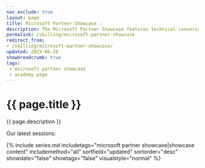 ```yaml
---
nav_exclude: true
layout: page
title: Microsoft Partner Showcase 💡
description: The Microsoft Partner Showcase features technical conversatons with Microsoft Partners and their solutions. Join Microsoft CSAs and Partners from around the world to get their perspectives on the tech industry and go hands-on with their solutions.
permalink: /skilling/microsoft-partner-showcase
redirect_from:
- /skilling/microsoft-partner-showcase/
updated: 2023-06-28
showbreadcrumb: true
tags: 
 - microsoft partner showcase
 - academy page
---
```


# {{ page.title }}

{{ page.description }}

Our latest sessions:

{% include series.md 
    includetags="microsoft partner showcase|showcase content" 
    includemethod="all" 
    sortfield="updated" sortorder="desc" showdate="false" 
    showtags="false" visualstyle="normal" 
%}



